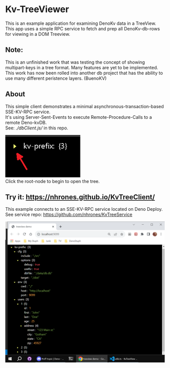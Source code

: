 # Kv-TreeViewer
This is an example application for examining DenoKv data in a TreeView.   
This app uses a simple RPC service to fetch and prep all DenoKv-db-rows    
for viewing in a DOM Treeview.  

## Note: 
This is an unfinished work that was testing the concept of showing multipart-keys in a tree format.  Many features are yet to be implemented. This work has now been rolled into another db project that has the ability to use many different peristence layers. (BuenoKV)    

## About
This simple client demonstrates a minimal asynchronous-transaction-based SSE-KV-RPC service.    
It's using Server-Sent-Events to execute Remote-Procedure-Calls to a remote Deno-kvDB.    
See: _./dbClient.js/_ in this repo.   

![Click here](here.png)   
Click the root-node to begin to open the tree.
## Try it: https://nhrones.github.io/KvTreeClient/   

This example connects to an SSE-KV-RPC service located on Deno Deploy.    
See service repo: https://github.com/nhrones/KvTreeService 

![kv-tree](kv-tv.png)
